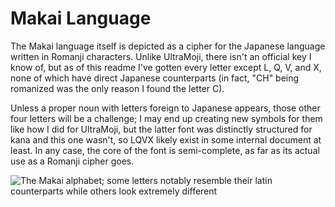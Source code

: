 # Makai Language

The Makai language itself is depicted as a cipher for the Japanese language written in Romanji characters. Unlike UltraMoji, there isn't an official key I know of, but as of this readme I've gotten every letter except L, Q, V, and X, none of which have direct Japanese counterparts (in fact, "CH" being romanized was the only reason I found the letter C). 

Unless a proper noun with letters foreign to Japanese appears, those other four letters will be a challenge; I may end up creating new symbols for them like how I did for UltraMoji, but the latter font was distinctly structured for kana and this one wasn't, so LQVX likely exist in some internal document at least. In any case, the core of the font is semi-complete, as far as its actual use as a Romanji cipher goes. 

![The Makai alphabet; some letters notably resemble their latin counterparts while others look extremely different](https://imgur.com/W38fCDO.png)
